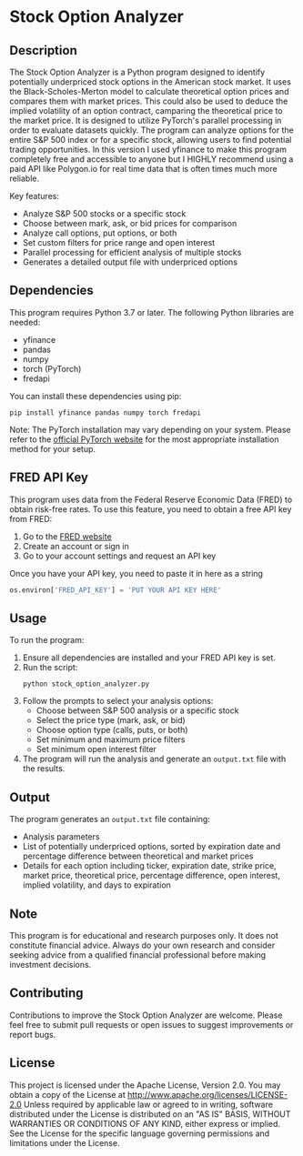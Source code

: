 # Stock Option Analyzer

## Description

The Stock Option Analyzer is a Python program designed to identify potentially underpriced stock options in the American stock market. It uses the Black-Scholes-Merton model to calculate theoretical option prices and compares them with market prices. This could also be used to deduce the implied volatility of an option contract, camparing the theoretical price to the market price. It is designed to utilize PyTorch's parallel processing in order to evaluate datasets quickly. The program can analyze options for the entire S&P 500 index or for a specific stock, allowing users to find potential trading opportunities. In this version I used yfinance to make this program completely free and accessible to anyone but I HIGHLY recommend using a paid API like Polygon.io for real time data that is often times much more reliable.

Key features:
- Analyze S&P 500 stocks or a specific stock
- Choose between mark, ask, or bid prices for comparison
- Analyze call options, put options, or both
- Set custom filters for price range and open interest
- Parallel processing for efficient analysis of multiple stocks
- Generates a detailed output file with underpriced options

## Dependencies

This program requires Python 3.7 or later. The following Python libraries are needed:

- yfinance
- pandas
- numpy
- torch (PyTorch)
- fredapi

You can install these dependencies using pip:

```
pip install yfinance pandas numpy torch fredapi
```

Note: The PyTorch installation may vary depending on your system. Please refer to the [official PyTorch website](https://pytorch.org/get-started/locally/) for the most appropriate installation method for your setup.

## FRED API Key

This program uses data from the Federal Reserve Economic Data (FRED) to obtain risk-free rates. To use this feature, you need to obtain a free API key from FRED:

1. Go to the [FRED website](https://fred.stlouisfed.org/)
2. Create an account or sign in
3. Go to your account settings and request an API key

Once you have your API key, you need to paste it in here as a string

```python
os.environ['FRED_API_KEY'] = 'PUT YOUR API KEY HERE'
```

## Usage

To run the program:

1. Ensure all dependencies are installed and your FRED API key is set.
2. Run the script:
   ```
   python stock_option_analyzer.py
   ```
3. Follow the prompts to select your analysis options:
   - Choose between S&P 500 analysis or a specific stock
   - Select the price type (mark, ask, or bid)
   - Choose option type (calls, puts, or both)
   - Set minimum and maximum price filters
   - Set minimum open interest filter
4. The program will run the analysis and generate an `output.txt` file with the results.

## Output

The program generates an `output.txt` file containing:
- Analysis parameters
- List of potentially underpriced options, sorted by expiration date and percentage difference between theoretical and market prices
- Details for each option including ticker, expiration date, strike price, market price, theoretical price, percentage difference, open interest, implied volatility, and days to expiration

## Note

This program is for educational and research purposes only. It does not constitute financial advice. Always do your own research and consider seeking advice from a qualified financial professional before making investment decisions.

## Contributing

Contributions to improve the Stock Option Analyzer are welcome. Please feel free to submit pull requests or open issues to suggest improvements or report bugs.

## License

This project is licensed under the Apache License, Version 2.0. You may obtain a copy of the License at
http://www.apache.org/licenses/LICENSE-2.0
Unless required by applicable law or agreed to in writing, software distributed under the License is distributed on an "AS IS" BASIS, WITHOUT WARRANTIES OR CONDITIONS OF ANY KIND, either express or implied. See the License for the specific language governing permissions and limitations under the License.
